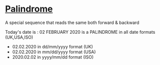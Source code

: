 # [Palindrome]()
A special sequence that reads the same both forward &amp; backward

Today's date is : 
02 FEBRUARY 2020 is a PALINDROME in all date formats (UK,USA,ISO)

* 02.02.2020 in dd/mm/yyyy format (UK)
* 02.02.2020 in mm/dd/yyyy format (USA)
* 2020.02.02 in yyyy/mm/dd format (ISO)

